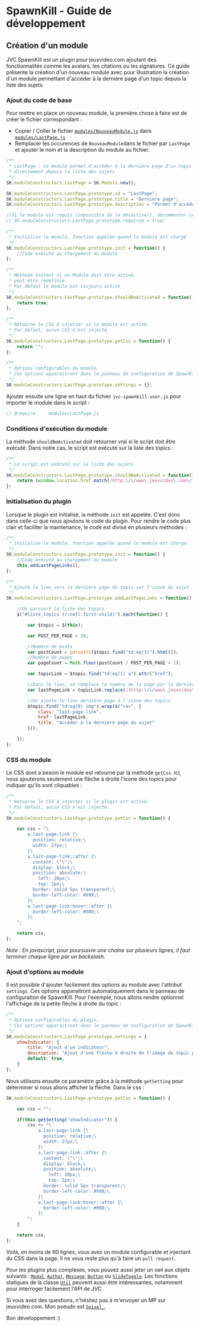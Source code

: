 SpawnKill - Guide de développement
=========

Création d'un module
--------------------

JVC SpawnKill est un plugin pour jeuxvideo.com ajoutant des fonctionnalités comme les avatars, les citations ou les signatures.
Ce guide présente la création d'un nouveau module avec pour illustration la création d'un module permettant d'accéder à la dernière page d'un topic depuis la liste des sujets.

### Ajout du code de base

Pour mettre en place un nouveau module, la première chose à faire est de créer le fichier correspondant :
- Copier / Coller le fichier [`modules/NouveauModule.js`](https://github.com/dorian-marchal/spawnkill/blob/master/modules/NouveauModule.js) dans [`modules/LastPage.js`](https://github.com/dorian-marchal/spawnkill/blob/master/modules/LastPage.js)
- Remplacer les occurences de `NouveauModule`dans le fichier par `LastPage` et ajouter le nom et la description du module au fichier.

```javascript
/**
 * LastPage : Ce module permet d'accéder à la dernière page d'un topic
 * directement depuis la liste des sujets
 */
SK.moduleConstructors.LastPage = SK.Module.new();

SK.moduleConstructors.LastPage.prototype.id = "LastPage";
SK.moduleConstructors.LastPage.prototype.title = "Dernière page";
SK.moduleConstructors.LastPage.prototype.description = "Permet d'accéder à la dernière page d'un topic directement depuis la liste des sujets";

//Si le module est requis (impossible de le désactiver), décommenter cette ligne
// SK.moduleConstructors.LastPage.prototype.required = true;

/**
 * Initialise le module, fonction appelée quand le module est chargé
 */
SK.moduleConstructors.LastPage.prototype.init = function() {
    //Code exécuté au chargement du module
};

/**
 * Méthode testant si un Module doit être activé.
 * peut-être redéfinie.
 * Par défaut le module est toujours activé
 */
SK.moduleConstructors.LastPage.prototype.shouldBeActivated = function() {
    return true;
};

/**
 * Retourne le CSS à injecter si le module est activé.
 * Par défaut, aucun CSS n'est injecté.
 */
SK.moduleConstructors.LastPage.prototype.getCss = function() {
    return "";
};

/**
 * Options configurables du module.
 * Ces options apparaitront dans le panneau de configuration de SpawnKill
 */ 
SK.moduleConstructors.LastPage.prototype.settings = {};
```

Ajouter ensuite une ligne en haut du fichier `jvc-spawnkill.user.js` pour importer le module dans le script :

```javascript
// @require     modules/LastPage.js
```

### Conditions d'exécution du module

La méthode `shouldBeActivated` doit retourner vrai si le script doit être exécuté.
Dans notre cas, le script est exécuté sur la liste des topics :

```javascript
/**
 * Le script est exécuté sur la liste des sujets
 */
SK.moduleConstructors.LastPage.prototype.shouldBeActivated = function() {
    return (window.location.href.match(/http:\/\/www\.jeuxvideo\.com\/forums\/0/));
};
```

### Initialisation du plugin

Lorsque le plugin est initialisé, la méthode `init` est appelée. C'est donc dans celle-ci que nous ajoutons le code du plugin.
Pour rendre le code plus clair et faciliter la maintenance, le code est divisé en plusieurs méthodes :

```javascript
/**
 * Initialise le module, fonction appelée quand le module est chargé
 */
SK.moduleConstructors.LastPage.prototype.init = function() {
    //Code exécuté au chargement du module
    this.addLastPageLinks();
};

/**
 * Ajoute le lien vers la dernière page du topic sur l'icone du sujet
 */
SK.moduleConstructors.LastPage.prototype.addLastPageLinks = function() {

	//On parcourt la liste des topics
	$("#liste_topics tr:not(:first-child)").each(function() {

		var $topic = $(this);

		var POST_PER_PAGE = 20;

		//Nombre de posts
		var postCount = parseInt($topic.find("td:eq(3)").html());
		//Nombre de pages
		var pageCount = Math.floor(postCount / POST_PER_PAGE + 1);

		var topicLink = $topic.find("td:eq(1) a").attr("href");

		//Dans le lien, on remplace le numéro de la page par la dernière page
		var lastPageLink = topicLink.replace(/(http:\/\/www\.jeuxvideo\.com\/forums\/[\d]*-[\d]*-[\d]*-)[\d]*(-.*)/, "$1" + pageCount + "$2");

		//On ajoute le lien dernière page à l'icone des topics
		$topic.find("td:eq(0) img").wrap($("<a>", {
			class: "last-page-link",
			href: lastPageLink,
			title: "Accéder à la dernière page du sujet"
		}));

	});
};
```

### CSS du module

Le CSS dont a besoin le module est retourné par la méthode `getCss`. Ici, nous ajouterons seulement une flèche à droite l'icone des topics pour indiquer qu'ils sont cliquables :

```javascript
/**
 * Retourne le CSS à injecter si le plugin est activé.
 * Par défaut, aucun CSS n'est injecté.
 */
SK.moduleConstructors.LastPage.prototype.getCss = function() {

	var css = "\
		a.last-page-link {\
		  position: relative;\
		  width: 27px;\
		}\
		a.last-page-link::after {\
		  content: \"\";\
		  display: block;\
		  position: absolute;\
		    left: 20px;\
		    top: 2px;\
		  border: solid 5px transparent;\
		  border-left-color: #999;\
		}\
		a.last-page-link:hover::after {\
		  border-left-color: #000;\
		}\
	";

    return css;
};
```

*Note : En javascript, pour poursuivre une chaîne sur plusieurs lignes, il faut terminer chaque ligne par un backslash.*

### Ajout d'options au module

Il est possible d'ajouter facilement des options au module avec l'attribut `settings`. Ces options apparaitront automatiquement dans le panneau de configuration de SpawnKill.
Pour l'exemple, nous allons rendre optionnel l'affichage de la petite flèche à droite du topic :

```javascript
/**
 * Options configurables du plugin.
 * Ces options apparaitront dans le panneau de configuration de SpawnKill
 */ 
SK.moduleConstructors.LastPage.prototype.settings = {
	showIndicator: {
	    title: "Ajout d'un indicateur",
	    description: "Ajout d'une flèche à droite de l'image du topic pour indiquer l'intéractivité.",
	    default: true,
	}
};
```

Nous utilisons ensuite ce paramètre grâce à la méthode `getSetting` pour déterminer si nous allons afficher la flèche. Dans le css :

```javascript
SK.moduleConstructors.LastPage.prototype.getCss = function() {

	var css = "";

	if(this.getSetting("showIndicator")) {
		css += "\
			a.last-page-link {\
			  position: relative;\
			  width: 27px;\
			}\
			a.last-page-link::after {\
			  content: \"\";\
			  display: block;\
			  position: absolute;\
			    left: 20px;\
			    top: 2px;\
			  border: solid 5px transparent;\
			  border-left-color: #999;\
			}\
			a.last-page-link:hover::after {\
			  border-left-color: #000;\
			}\
		";
	}

    return css;
};
```
Voilà, en moins de 60 lignes, vous avez un module configurable et injectant du CSS dans la page. Il ne vous reste plus qu'à faire un `pull request`.

Pour les plugins plus complexes, vous pouvez aussi jeter un oeil aux objets suivants : [`Modal`](https://github.com/dorian-marchal/spawnkill/blob/master/Modal.js), [`Author`](https://github.com/dorian-marchal/spawnkill/blob/master/Author.js), [`Message`](https://github.com/dorian-marchal/spawnkill/blob/master/Message.js), [`Button`](https://github.com/dorian-marchal/spawnkill/blob/master/Button.js) ou [`SlideToggle`](https://github.com/dorian-marchal/spawnkill/blob/master/SlideToggle.js). Les fonctions statiques de la classe [`Util`](https://github.com/dorian-marchal/spawnkill/blob/master/Util.js) peuvent aussi être intéressantes, notamment pour interroger facilement l'API de JVC.

Si vous avez des questions, n'hésitez pas à m'envoyer un MP sur jeuxvideo.com. Mon pseudo est [`Spixel_`](http://www.jeuxvideo.com/messages-prives/nouveau.php?all_dest=Spixel_).

Bon développement :)